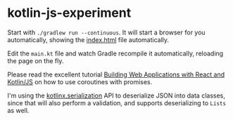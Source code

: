 # kotlin-js-experiment

Start with `./gradlew run --continuous`. It will start a browser for you automatically,
showing the [index.html](src/main/resources/index.html) file automatically.

Edit the `main.kt` file and watch Gradle recompile it automatically, reloading
the page on the fly.

Please read the excellent tutorial [Building Web Applications with React and Kotlin/JS](https://play.kotlinlang.org/hands-on/Building%20Web%20Applications%20with%20React%20and%20Kotlin%20JS/08_Using_an_External_REST_API)
on how to use coroutines with promises.

I'm using the [kotlinx.serialization](https://github.com/Kotlin/kotlinx.serialization)
API to deserialize JSON into data classes, since that will also perform a validation,
and supports deserializing to `Lists` as well.
